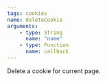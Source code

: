```yaml
---
tags: cookies
name: deleteCookie
arguments:
    - type: String
      name: "name"
    - type: Function
      name: callback
---
```


Delete a cookie for current page.